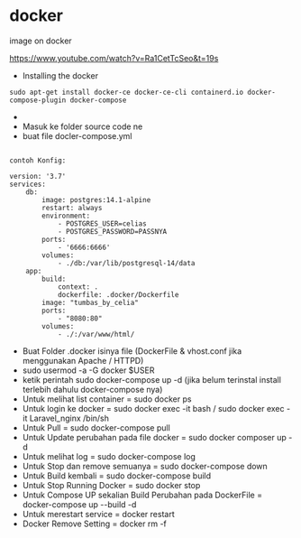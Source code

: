 # docker
image on docker

https://www.youtube.com/watch?v=Ra1CetTcSeo&t=19s

- Installing the docker
```
sudo apt-get install docker-ce docker-ce-cli containerd.io docker-compose-plugin docker-compose
```
- 
- Masuk ke folder source code ne
- buat file docler-compose.yml
```

contoh Konfig:

version: '3.7'
services:
    db:
        image: postgres:14.1-alpine
        restart: always
        environment:
            - POSTGRES_USER=celias
            - POSTGRES_PASSWORD=PASSNYA
        ports:
            - '6666:6666'
        volumes: 
            - ./db:/var/lib/postgresql-14/data
    app:
        build: 
            context: .
            dockerfile: .docker/Dockerfile
        image: "tumbas_by_celia"
        ports: 
            - "8080:80"
        volumes:
            - ./:/var/www/html/
```
- Buat Folder .docker isinya file (DockerFile & vhost.conf jika menggunakan Apache / HTTPD)
- sudo usermod -a -G docker $USER
- ketik perintah sudo docker-compose up -d (jika belum terinstal install terlebih dahulu docker-compose nya)
- Untuk melihat list container = sudo docker ps
- Untuk login ke docker = sudo docker exec -it <containernya> bash   /   sudo docker exec -it Laravel_nginx /bin/sh
- Untuk Pull = sudo docker-compose pull
- Untuk Update perubahan pada file docker = sudo docker composer up -d
- Untuk melihat log = sudo docker-compose log
- Untuk Stop dan remove semuanya = sudo docker-compose down
- Untuk Build kembali = sudo docker-compose build
- Untuk Stop Running Docker = sudo docker stop <containerID>
- Untuk Compose UP sekalian Build Perubahan pada DockerFile = docker-compose up --build -d
- Untuk merestart service = docker restart <Container Name>
- Docker Remove Setting = docker rm -f <NAMA DOCKER>
